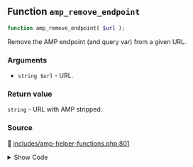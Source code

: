## Function `amp_remove_endpoint`

```php
function amp_remove_endpoint( $url );
```

Remove the AMP endpoint (and query var) from a given URL.

### Arguments

* `string $url` - URL.

### Return value

`string` - URL with AMP stripped.

### Source

:link: [includes/amp-helper-functions.php:801](/includes/amp-helper-functions.php#L801-L810)

<details>
<summary>Show Code</summary>

```php
function amp_remove_endpoint( $url ) {

	// Strip endpoint.
	$url = preg_replace( ':/' . preg_quote( amp_get_slug(), ':' ) . '(?=/?(\?|#|$)):', '', $url );

	// Strip query var.
	$url = remove_query_arg( amp_get_slug(), $url );

	return $url;
}
```

</details>
